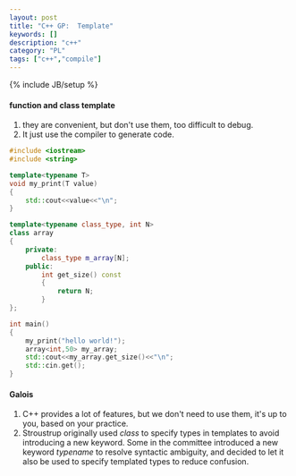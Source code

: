 ```yaml
---
layout: post
title: "C++ GP:  Template"
keywords: []
description: "c++"
category: "PL"
tags: ["c++","compile"]
---
```

{% include JB/setup %}

#### function and class template
1. they are convenient, but don't use them, too difficult to debug.
2. It just use the compiler to generate code.

```cpp
#include <iostream>
#include <string>

template<typename T>
void my_print(T value)
{
	std::cout<<value<<"\n";
}

template<typename class_type, int N>
class array
{
	private:
		class_type m_array[N];
	public:
		int get_size() const
		{
			return N;
		}
};

int main()
{
	my_print("hello world!");
	array<int,50> my_array;
	std::cout<<my_array.get_size()<<"\n";
	std::cin.get();
}
```


#### Galois
1. C++ provides a lot of features, but we don't need to use them, it's up to
   you, based on your practice.
2. Stroustrup originally used *class* to specify types in templates to avoid
   introducing a new keyword. Some in the committee introduced a new keyword
   *typename* to resolve syntactic ambiguity, and decided to let it also be used
   to specify templated types to reduce confusion.





